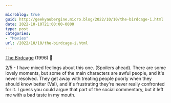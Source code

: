 ```yaml
---

microblog: true
guid: http://geekyaubergine.micro.blog/2022/10/10/the-birdcage-i.html
date: 2022-10-10T21:00:00-0000
type: post
categories:
- "Movies"
url: /2022/10/10/the-birdcage-i.html
---
```

[The Birdcage](https://www.imdb.com/title/tt0115685/) (1996) 🍿

2/5 - I have mixed feelings about this one. (Spoilers ahead). There are some lovely moments, but some of the main characters are awful people, and it's never resolved. They get away with treating people poorly when they should know better (Val), and it's frustrating they're never really confronted for it. I guess you could argue that part of the social commentary, but it left me with a bad taste in my mouth.
